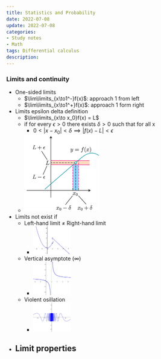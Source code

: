 ```yaml
---
title: Statistics and Probability
date: 2022-07-08
update: 2022-07-08
categories:
- Study notes
- Math
tags: Differential calculus
description: 
---
```


### Limits and continuity

- One-sided limits
    - $\lim\limits_{x\to1^-}f(x)$: approach 1 from left
    - $\lim\limits_{x\to1^+}f(x)$: approach 1 form right
- Limits epsilon delta definition
    - $\lim\limits_{x\to x_0}f(x) = L$
    - if for every $\epsilon > 0$ there exists $\delta > 0$ such that for all x
        - $0 < |x -x_0| < \delta \implies |f(x) - L| < \epsilon$
    - <img src="https://raw.githubusercontent.com/zoe-gif/images/master/20220712220547.png" width="200" height="">
- Limits not exist if
    - Left-hand limit $\not =$ Right-hand limit
        - <img src="https://raw.githubusercontent.com/zoe-gif/images/master/20220712213026.png" width="100" height="">
    - Vertical asymptote ($\infty$)
        - <img src="https://raw.githubusercontent.com/zoe-gif/images/master/20220712213034.png" width="100" height="">
    - Violent osillation
        - <img src="https://raw.githubusercontent.com/zoe-gif/images/master/20220712213726.png" width="100" height="">
- Limit properties
    - 